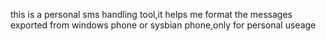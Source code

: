 this is a personal sms handling tool,it helps me format the messages exported from windows phone or sysbian phone,only for personal useage